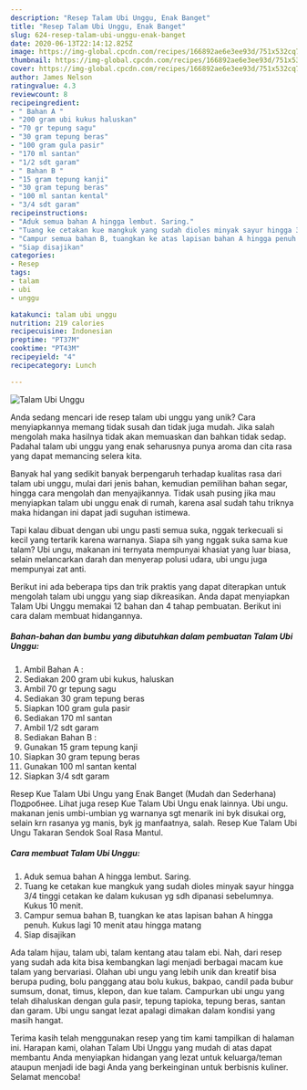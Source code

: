 ```yaml
---
description: "Resep Talam Ubi Unggu, Enak Banget"
title: "Resep Talam Ubi Unggu, Enak Banget"
slug: 624-resep-talam-ubi-unggu-enak-banget
date: 2020-06-13T22:14:12.825Z
image: https://img-global.cpcdn.com/recipes/166892ae6e3ee93d/751x532cq70/talam-ubi-unggu-foto-resep-utama.jpg
thumbnail: https://img-global.cpcdn.com/recipes/166892ae6e3ee93d/751x532cq70/talam-ubi-unggu-foto-resep-utama.jpg
cover: https://img-global.cpcdn.com/recipes/166892ae6e3ee93d/751x532cq70/talam-ubi-unggu-foto-resep-utama.jpg
author: James Nelson
ratingvalue: 4.3
reviewcount: 8
recipeingredient:
- " Bahan A "
- "200 gram ubi kukus haluskan"
- "70 gr tepung sagu"
- "30 gram tepung beras"
- "100 gram gula pasir"
- "170 ml santan"
- "1/2 sdt garam"
- " Bahan B "
- "15 gram tepung kanji"
- "30 gram tepung beras"
- "100 ml santan kental"
- "3/4 sdt garam"
recipeinstructions:
- "Aduk semua bahan A hingga lembut. Saring."
- "Tuang ke cetakan kue mangkuk yang sudah dioles minyak sayur hingga 3/4 tinggi cetakan ke dalam kukusan yg sdh dipanasi sebelumnya. Kukus 10 menit."
- "Campur semua bahan B, tuangkan ke atas lapisan bahan A hingga penuh. Kukus lagi 10 menit atau hingga matang"
- "Siap disajikan"
categories:
- Resep
tags:
- talam
- ubi
- unggu

katakunci: talam ubi unggu 
nutrition: 219 calories
recipecuisine: Indonesian
preptime: "PT37M"
cooktime: "PT43M"
recipeyield: "4"
recipecategory: Lunch

---
```



![Talam Ubi Unggu](https://img-global.cpcdn.com/recipes/166892ae6e3ee93d/751x532cq70/talam-ubi-unggu-foto-resep-utama.jpg)

Anda sedang mencari ide resep talam ubi unggu yang unik? Cara menyiapkannya memang tidak susah dan tidak juga mudah. Jika salah mengolah maka hasilnya tidak akan memuaskan dan bahkan tidak sedap. Padahal talam ubi unggu yang enak seharusnya punya aroma dan cita rasa yang dapat memancing selera kita.

Banyak hal yang sedikit banyak berpengaruh terhadap kualitas rasa dari talam ubi unggu, mulai dari jenis bahan, kemudian pemilihan bahan segar, hingga cara mengolah dan menyajikannya. Tidak usah pusing jika mau menyiapkan talam ubi unggu enak di rumah, karena asal sudah tahu triknya maka hidangan ini dapat jadi suguhan istimewa.

Tapi kalau dibuat dengan ubi ungu pasti semua suka, nggak terkecuali si kecil yang tertarik karena warnanya. Siapa sih yang nggak suka sama kue talam? Ubi ungu, makanan ini ternyata mempunyai khasiat yang luar biasa, selain melancarkan darah dan menyerap polusi udara, ubi ungu juga mempunyai zat anti.


Berikut ini ada beberapa tips dan trik praktis yang dapat diterapkan untuk mengolah talam ubi unggu yang siap dikreasikan. Anda dapat menyiapkan Talam Ubi Unggu memakai 12 bahan dan 4 tahap pembuatan. Berikut ini cara dalam membuat hidangannya.

<!--inarticleads1-->

##### Bahan-bahan dan bumbu yang dibutuhkan dalam pembuatan Talam Ubi Unggu:

1. Ambil  Bahan A :
1. Sediakan 200 gram ubi kukus, haluskan
1. Ambil 70 gr tepung sagu
1. Sediakan 30 gram tepung beras
1. Siapkan 100 gram gula pasir
1. Sediakan 170 ml santan
1. Ambil 1/2 sdt garam
1. Sediakan  Bahan B :
1. Gunakan 15 gram tepung kanji
1. Siapkan 30 gram tepung beras
1. Gunakan 100 ml santan kental
1. Siapkan 3/4 sdt garam


Resep Kue Talam Ubi Ungu yang Enak Banget (Mudah dan Sederhana) Подробнее. Lihat juga resep Kue Talam Ubi Ungu enak lainnya. Ubi ungu. makanan jenis umbi-umbian yg warnanya sgt menarik ini byk disukai org, selain krn rasanya yg manis, byk jg manfaatnya, salah. Resep Kue Talam Ubi Ungu Takaran Sendok Soal Rasa Mantul. 

<!--inarticleads2-->

##### Cara membuat Talam Ubi Unggu:

1. Aduk semua bahan A hingga lembut. Saring.
1. Tuang ke cetakan kue mangkuk yang sudah dioles minyak sayur hingga 3/4 tinggi cetakan ke dalam kukusan yg sdh dipanasi sebelumnya. Kukus 10 menit.
1. Campur semua bahan B, tuangkan ke atas lapisan bahan A hingga penuh. Kukus lagi 10 menit atau hingga matang
1. Siap disajikan


Ada talam hijau, talam ubi, talam kentang atau talam ebi. Nah, dari resep yang sudah ada kita bisa kembangkan lagi menjadi berbagai macam kue talam yang bervariasi. Olahan ubi ungu yang lebih unik dan kreatif bisa berupa puding, bolu panggang atau bolu kukus, bakpao, candil pada bubur sumsum, donat, timus, klepon, dan kue talam. Campurkan ubi ungu yang telah dihaluskan dengan gula pasir, tepung tapioka, tepung beras, santan dan garam. Ubi ungu sangat lezat apalagi dimakan dalam kondisi yang masih hangat. 

Terima kasih telah menggunakan resep yang tim kami tampilkan di halaman ini. Harapan kami, olahan Talam Ubi Unggu yang mudah di atas dapat membantu Anda menyiapkan hidangan yang lezat untuk keluarga/teman ataupun menjadi ide bagi Anda yang berkeinginan untuk berbisnis kuliner. Selamat mencoba!
